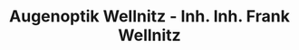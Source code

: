 ---
title: "Augenoptik Wellnitz - Inh. Inh. Frank Wellnitz"
url: /premnitz/augenoptik-wellnitz-inh-inh-frank-wellnitz/
shop: Optiker
---